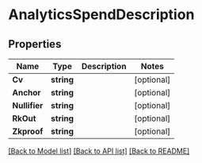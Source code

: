 # AnalyticsSpendDescription

## Properties
Name | Type | Description | Notes
------------ | ------------- | ------------- | -------------
**Cv** | **string** |  | [optional] 
**Anchor** | **string** |  | [optional] 
**Nullifier** | **string** |  | [optional] 
**RkOut** | **string** |  | [optional] 
**Zkproof** | **string** |  | [optional] 

[[Back to Model list]](../README.md#documentation-for-models) [[Back to API list]](../README.md#documentation-for-api-endpoints) [[Back to README]](../README.md)


